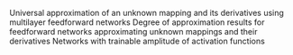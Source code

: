 Universal approximation of an unknown mapping and its derivatives using multilayer feedforward networks
Degree of approximation results for feedforward networks approximating unknown mappings and their derivatives
Networks with trainable amplitude of activation functions